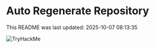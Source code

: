 # Auto Regenerate Repository

This README was last updated: 2025-10-07 08:13:35

 ![TryHackMe](https://tryhackme.com/badge/533634)